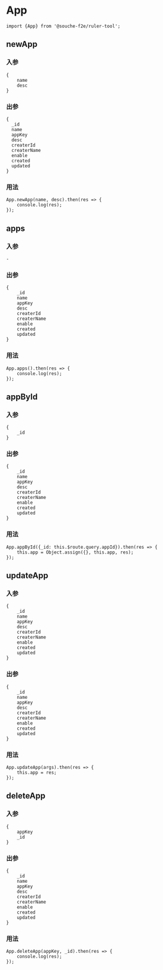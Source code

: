 # App

    import {App} from '@souche-f2e/ruler-tool';
    
## newApp

### 入参

    {
        name
        desc
    }

### 出参

    {
      _id
      name
      appKey
      desc
      createrId
      createrName
      enable
      created
      updated
    } 

### 用法
    
    App.newApp(name, desc).then(res => {
        console.log(res);
    });    

## apps

### 入参

    -

### 出参

    {
        _id
        name
        appKey
        desc
        createrId
        createrName
        enable
        created
        updated
    } 

### 用法
    
    App.apps().then(res => {
        console.log(res);
    });

## appById

### 入参

    {
        _id
    }

### 出参

    {
        _id
        name
        appKey
        desc
        createrId
        createrName
        enable
        created
        updated
    } 

### 用法

    App.appById({_id: this.$route.query.appId}).then(res => {
        this.app = Object.assign({}, this.app, res);
    });
    
## updateApp

### 入参

    {
        _id
        name
        appKey
        desc
        createrId
        createrName
        enable
        created
        updated
    }

### 出参

    {
        _id
        name
        appKey
        desc
        createrId
        createrName
        enable
        created
        updated
    } 

### 用法

    App.updateApp(args).then(res => {
        this.app = res;
    });
    
## deleteApp

### 入参

    {
        appKey
        _id
    }

### 出参

    {
        _id
        name
        appKey
        desc
        createrId
        createrName
        enable
        created
        updated
    } 

### 用法
    
    App.deleteApp(appKey, _id).then(res => {
        console.log(res);
    }); 


